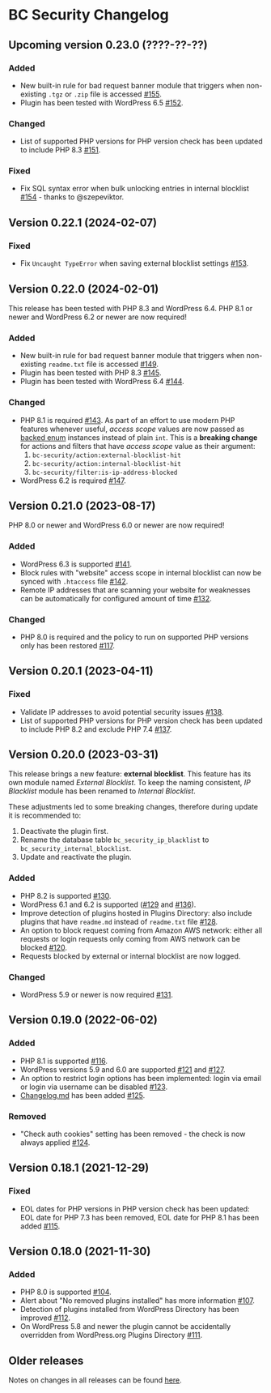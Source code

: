 # BC Security Changelog

## Upcoming version 0.23.0 (????-??-??)

### Added

* New built-in rule for bad request banner module that triggers when non-existing `.tgz` or `.zip` file is accessed [#155](https://github.com/chesio/bc-security/issues/155).
* Plugin has been tested with WordPress 6.5 [#152](https://github.com/chesio/bc-security/issues/152).

### Changed

* List of supported PHP versions for PHP version check has been updated to include PHP 8.3 [#151](https://github.com/chesio/bc-security/issues/151).

### Fixed

* Fix SQL syntax error when bulk unlocking entries in internal blocklist [#154](https://github.com/chesio/bc-security/pull/154) - thanks to @szepeviktor.

## Version 0.22.1 (2024-02-07)

### Fixed

* Fix `Uncaught TypeError` when saving external blocklist settings [#153](https://github.com/chesio/bc-security/issues/153).

## Version 0.22.0 (2024-02-01)

This release has been tested with PHP 8.3 and WordPress 6.4. PHP 8.1 or newer and WordPress 6.2 or newer are now required!

### Added

* New built-in rule for bad request banner module that triggers when non-existing `readme.txt` file is accessed [#149](https://github.com/chesio/bc-security/issues/149).
* Plugin has been tested with PHP 8.3 [#145](https://github.com/chesio/bc-security/issues/145).
* Plugin has been tested with WordPress 6.4 [#144](https://github.com/chesio/bc-security/issues/144).

### Changed

* PHP 8.1 is required [#143](https://github.com/chesio/bc-security/issues/143). As part of an effort to use modern PHP features whenever useful, _access scope_ values are now passed as [backed enum](https://stitcher.io/blog/php-enums) instances instead of plain `int`. This is a **breaking change** for actions and filters that have _access scope_ value as their argument:
  1. `bc-security/action:external-blocklist-hit`
  2. `bc-security/action:internal-blocklist-hit`
  3. `bc-security/filter:is-ip-address-blocked`
* WordPress 6.2 is required [#147](https://github.com/chesio/bc-security/issues/147).

## Version 0.21.0 (2023-08-17)

PHP 8.0 or newer and WordPress 6.0 or newer are now required!

### Added

* WordPress 6.3 is supported [#141](https://github.com/chesio/bc-security/issues/141).
* Block rules with "website" access scope in internal blocklist can now be synced with `.htaccess` file [#142](https://github.com/chesio/bc-security/issues/142).
* Remote IP addresses that are scanning your website for weaknesses can be automatically for configured amount of time [#132](https://github.com/chesio/bc-security/issues/132).

### Changed

* PHP 8.0 is required and the policy to run on supported PHP versions only has been restored [#117](https://github.com/chesio/bc-security/issues/117).

## Version 0.20.1 (2023-04-11)

### Fixed

* Validate IP addresses to avoid potential security issues [#138](https://github.com/chesio/bc-security/issues/138).
* List of supported PHP versions for PHP version check has been updated to include PHP 8.2 and exclude PHP 7.4 [#137](https://github.com/chesio/bc-security/issues/137).

## Version 0.20.0 (2023-03-31)

This release brings a new feature: __external blocklist__. This feature has its own module named _External Blocklist_. To keep the naming consistent, _IP Blacklist_ module has been renamed to _Internal Blocklist_.

These adjustments led to some breaking changes, therefore during update it is recommended to:
1. Deactivate the plugin first.
2. Rename the database table `bc_security_ip_blacklist` to `bc_security_internal_blocklist`.
3. Update and reactivate the plugin.

### Added

* PHP 8.2 is supported [#130](https://github.com/chesio/bc-security/issues/130).
* WordPress 6.1 and 6.2 is supported ([#129](https://github.com/chesio/bc-security/issues/129) and [#136](https://github.com/chesio/bc-security/issues/136)).
* Improve detection of plugins hosted in Plugins Directory: also include plugins that have `readme.md` instead of `readme.txt` file [#128](https://github.com/chesio/bc-security/issues/128).
* An option to block request coming from Amazon AWS network: either all requests or login requests only coming from AWS network can be blocked [#120](https://github.com/chesio/bc-security/issues/120).
* Requests blocked by external or internal blocklist are now logged.

### Changed

* WordPress 5.9 or newer is now required [#131](https://github.com/chesio/bc-security/issues/131).

## Version 0.19.0 (2022-06-02)

### Added

* PHP 8.1 is supported [#116](https://github.com/chesio/bc-security/issues/116).
* WordPress versions 5.9 and 6.0 are supported [#121](https://github.com/chesio/bc-security/issues/121) and [#127](https://github.com/chesio/bc-security/issues/127).
* An option to restrict login options has been implemented: login via email or login via username can be disabled [#123](https://github.com/chesio/bc-security/issues/123).
* [Changelog.md](CHANGELOG.md) has been added [#125](https://github.com/chesio/bc-security/issues/125).

### Removed

* "Check auth cookies" setting has been removed - the check is now always applied [#124](https://github.com/chesio/bc-security/issues/124).

## Version 0.18.1 (2021-12-29)

### Fixed

* EOL dates for PHP versions in PHP version check has been updated: EOL date for PHP 7.3 has been removed, EOL date for PHP 8.1 has been added [#115](https://github.com/chesio/bc-security/issues/115).

## Version 0.18.0 (2021-11-30)

### Added

* PHP 8.0 is supported [#104](https://github.com/chesio/bc-security/issues/104).
* Alert about "No removed plugins installed" has more information [#107](https://github.com/chesio/bc-security/issues/107).
* Detection of plugins installed from WordPress Directory has been improved [#112](https://github.com/chesio/bc-security/issues/112).
* On WordPress 5.8 and newer the plugin cannot be accidentally overridden from WordPress.org Plugins Directory [#111](https://github.com/chesio/bc-security/issues/111).

## Older releases

Notes on changes in all releases can be found [here](https://github.com/chesio/bc-security/releases).
